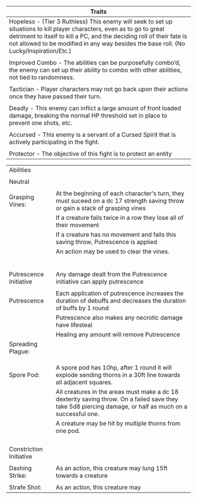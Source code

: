 | Traits                                                                                                                                                                                                                                                                                     |
| ------------------------------------------------------------------------------------------------------------------------------------------------------------------------------------------------------------------------------------------------------------------------------------------ |
| Hopeless - (Tier 3 Ruthless) This enemy will seek to set up situations to kill player characters, even as to go to great detriment to itself to kill a PC, and the deciding roll of their fate is not allowed to be modified in any way besides the base roll. (No Lucky/Inspiration/Etc.) |
|                                                                                                                                                                                                                                                                                            |
| Improved Combo - The abilities can be purposefully combo’d, the enemy can set up their ability to combo with other abilities, not tied to randomness.                                                                                                                                      |
|                                                                                                                                                                                                                                                                                            |
| Tactician - Player characters may not go back upon their actions once they have passed their turn.                                                                                                                                                                                         |
|                                                                                                                                                                                                                                                                                            |
| Deadly - This enemy can inflict a large amount of front loaded damage, breaking the normal HP threshold set in place to prevent one shots, etc.                                                                                                                                            |
|                                                                                                                                                                                                                                                                                            |
| Accursed - This enemy is a servant of a Cursed Spirit that is actively participating in the fight.                                                                                                                                                                                         |
|                                                                                                                                                                                                                                                                                            |
| Protector - The objective of this fight is to protect an entity                                                                                                                                                                                                                            |



|   |   |
|---|---|
|Abilities||
|||
|Neutral||
|||
|Grasping Vines:|At the beginning of each character's turn, they must suceed on a dc 17 strength saving throw or gain a stack of grasping vines|
||If a creature fails twice in a row they lose all of their movement|
||If a creature has no movement and fails this saving throw, Putrescence is applied|
||An action may be used to clear the vines.|
|||
|||
|||
|||
|||
|||
|Putrescence Initiative|Any damage dealt from the Putrescence initiative can apply putrescence|
|||
|Putrescence|Each application of putrescence increases the duration of debuffs and decreases the duration of buffs by 1 round|
||Putrescence also makes any necrotic damage have lifesteal|
||Healing any amount will remove Putrescence|
|Spreading Plague:||
|||
|||
|||
|Spore Pod:|A spore pod has 10hp, after 1 round it will explode sending thorns in a 30ft line towards all adjacent squares.|
||All creatures in the areas must make a dc 18 dexterity saving throw. On a failed save they take 5d8 piercing damage, or half as much on a successful one.|
||A creature may be hit by multiple thorns from one pod.|
|||
|||
|||
|||
|Constriction Initiative||
|||
|Dashing Strike:|As an action, this creature may lung 15ft towards a creature|
|||
|Strafe Shot:|As an action, this creature may|